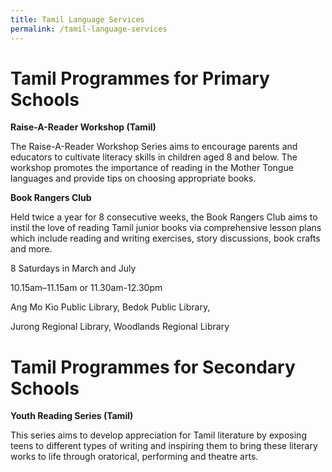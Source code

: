 ```yaml
---
title: Tamil Language Services
permalink: /tamil-language-services
---
```

# Tamil Programmes for Primary Schools

**Raise-A-Reader Workshop (Tamil)**

The Raise-A-Reader Workshop Series aims to encourage parents and educators to cultivate literacy skills in children aged 8 and below. The workshop promotes the importance of reading in the Mother Tongue languages and provide tips on choosing appropriate books.

**Book Rangers Club**

Held twice a year for 8 consecutive weeks, the Book Rangers Club aims to instil the love of reading Tamil junior books via comprehensive lesson plans which include reading and writing exercises, story discussions, book crafts and more.

8 Saturdays in March and July

10.15am–11.15am or 11.30am-12.30pm

Ang Mo Kio Public Library, Bedok Public Library,

Jurong Regional Library, Woodlands Regional Library

# Tamil Programmes for Secondary Schools

**Youth Reading Series (Tamil)**

This series aims to develop appreciation for Tamil literature by exposing teens to different types of writing and inspiring them to bring these literary works to life through oratorical, performing and theatre arts.